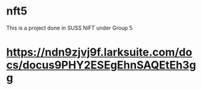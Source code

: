 # nft5
This is a project done in SUSS NiFT under Group 5
# https://ndn9zjvj9f.larksuite.com/docs/docus9PHY2ESEgEhnSAQEtEh3gg
